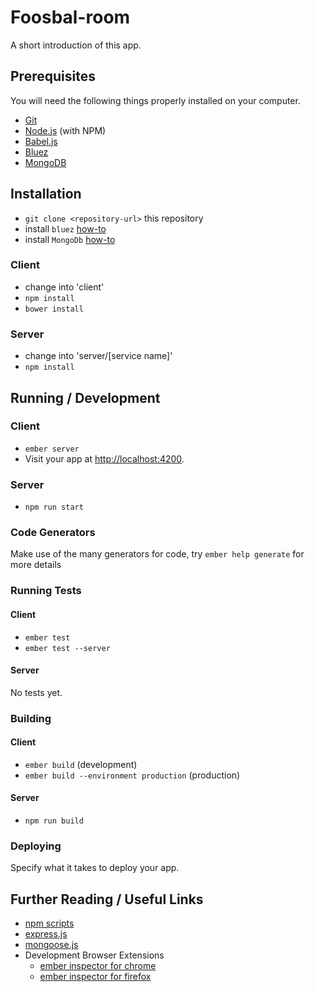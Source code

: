 # Foosbal-room

A short introduction of this app.

## Prerequisites

You will need the following things properly installed on your computer.

* [Git](http://git-scm.com/)
* [Node.js](http://nodejs.org/) (with NPM)
* [Babel.js](https://babeljs.io/)
* [Bluez](http://www.bluez.org/)
* [MongoDB](https://www.mongodb.org/downloads)

## Installation

* `git clone <repository-url>` this repository
* install `bluez` [how-to](http://www.jaredwolff.com/blog/get-started-with-bluetooth-low-energy/)
* install `MongoDb` [how-to](http://docs.mongodb.org/manual/administration/install-on-linux/)

### Client
* change into 'client'
* `npm install`
* `bower install`

### Server
* change into 'server/[service name]'
* `npm install`

## Running / Development

### Client
* `ember server`
* Visit your app at [http://localhost:4200](http://localhost:4200).

### Server
* `npm run start`

### Code Generators

Make use of the many generators for code, try `ember help generate` for more details

### Running Tests

#### Client
* `ember test`
* `ember test --server`

#### Server
No tests yet.

### Building

#### Client
* `ember build` (development)
* `ember build --environment production` (production)

#### Server
* `npm run build`

### Deploying

Specify what it takes to deploy your app.

## Further Reading / Useful Links

* [npm scripts](https://docs.npmjs.com/cli/run-script)
* [express.js](http://expressjs.com/)
* [mongoose.js](http://mongoosejs.com/)
* Development Browser Extensions
  * [ember inspector for chrome](https://chrome.google.com/webstore/detail/ember-inspector/bmdblncegkenkacieihfhpjfppoconhi)
  * [ember inspector for firefox](https://addons.mozilla.org/en-US/firefox/addon/ember-inspector/)
